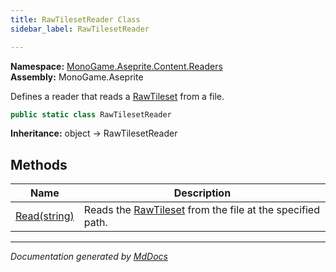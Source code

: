 ```yaml
---
title: RawTilesetReader Class
sidebar_label: RawTilesetReader

---
```


**Namespace:** [MonoGame.Aseprite.Content.Readers](../)  
**Assembly:** MonoGame.Aseprite

Defines a reader that reads a [RawTileset](../../../RawTypes/RawTileset/) from a file.

```csharp
public static class RawTilesetReader
```

**Inheritance:** object → RawTilesetReader

## Methods

| Name                            | Description                                                                                        |
| ------------------------------- | -------------------------------------------------------------------------------------------------- |
| [Read(string)](Methods/Read.md) | Reads the [RawTileset](../../../RawTypes/RawTileset/) from the file at the specified path. |

___

*Documentation generated by [MdDocs](https://github.com/ap0llo/mddocs)*
